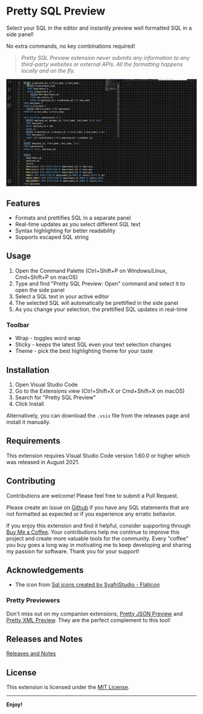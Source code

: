 # Pretty SQL Preview

Select your SQL in the editor and instantly preview well formatted SQL in a side panel!

No extra commands, no key combinations required!

> *Pretty SQL Preview extension never submits any information to any third-party websites or external APIs. All the formatting happens locally and on the fly.*

![Pretty SQL Preview Basic Features](resources/prettySqlPreview1.gif)

## Features

- Formats and prettifies SQL in a separate panel
- Real-time updates as you select different SQL text
- Syntax highlighting for better readability
- Supports escaped SQL string

## Usage

1. Open the Command Palette (Ctrl+Shift+P on Windows/Linux, Cmd+Shift+P on macOS)
2. Type and find "Pretty SQL Preview: Open" command and select it to open the side panel
3. Select a SQL text in your active editor
4. The selected SQL will automatically be prettified in the side panel
5. As you change your selection, the prettified SQL updates in real-time

### Toolbar

- Wrap - toggles word wrap
- Sticky - keeps the latest SQL even your text selection changes
- Theme - pick the best highlighting theme for your taste

## Installation

1. Open Visual Studio Code
2. Go to the Extensions view (Ctrl+Shift+X or Cmd+Shift+X on macOS)
3. Search for "Pretty SQL Preview"
4. Click Install

Alternatively, you can download the `.vsix` file from the releases page and install it manually.

## Requirements

This extension requires Visual Studio Code version 1.60.0 or higher which was released in August 2021.

## Contributing

Contributions are welcome! Please feel free to submit a Pull Request.

Please create an issue on [Github](https://github.com/appler1009/vscode-sql-prettify/issues) if you have any SQL statements that are not formatted as expected or if you experience any erratic behavior.

If you enjoy this extension and find it helpful, consider supporting through [Buy Me a Coffee](https://buymeacoffee.com/applerk). Your contributions help me continue to improve this project and create more valuable tools for the community. Every "coffee" you buy goes a long way in motivating me to keep developing and sharing my passion for software. Thank you for your support!

## Acknowledgements

- The icon from [Sql icons created by SyafriStudio - Flaticon](https://www.flaticon.com/free-icons/sql)

### Pretty Previewers

Don't miss out on my companion extensions, [Pretty JSON Preview](https://marketplace.visualstudio.com/items?itemName=appler.pretty-json-preview) and [Pretty XML Preview](https://marketplace.visualstudio.com/items?itemName=appler.pretty-xml-preview). They are the perfect complement to this tool!

## Releases and Notes

[Releases and Notes](https://github.com/appler1009/vscode-sql-prettify/releases)

## License

This extension is licensed under the [MIT License](LICENSE).

---

**Enjoy!**